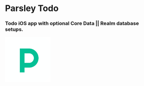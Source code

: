 #  Parsley Todo

### Todo iOS app with optional Core Data || Realm database setups.

<img src="Parsley/Assets.xcassets/parsley_logo.imageset/parsley_logo.png" alt="Parsley Todo App Icon" width="150" height="150"/>
